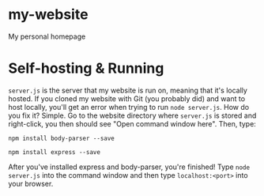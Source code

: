 # my-website
My personal homepage

# Self-hosting & Running
`server.js` is the server that my website is run on, meaning that it's locally hosted. If you cloned my website with Git (you probably did) and want to host locally, you'll get an error when trying to run `node server.js`. How do you fix it? Simple. Go to the website directory where `server.js` is stored and right-click, you then should see "Open command window here". Then, type:

`npm install body-parser --save`

`npm install express --save`

After you've installed express and body-parser, you're finished! Type `node server.js` into the command window and then type `localhost:<port>` into your browser.

